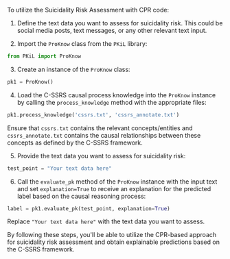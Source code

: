 To utilize the Suicidality Risk Assessment with CPR code:

1. Define the text data you want to assess for suicidality risk. This could be social media posts, text messages, or any other relevant text input.

2. Import the `ProKnow` class from the `PKiL` library:

```python
from PKiL import ProKnow
```

3. Create an instance of the `ProKnow` class:

```python
pk1 = ProKnow()
```

4. Load the C-SSRS causal process knowledge into the `ProKnow` instance by calling the `process_knowledge` method with the appropriate files:

```python
pk1.process_knowledge('cssrs.txt', 'cssrs_annotate.txt')
```

Ensure that `cssrs.txt` contains the relevant concepts/entities and `cssrs_annotate.txt` contains the causal relationships between these concepts as defined by the C-SSRS framework.

5. Provide the text data you want to assess for suicidality risk:

```python
test_point = "Your text data here"
```

6. Call the `evaluate_pk` method of the `ProKnow` instance with the input text and set `explanation=True` to receive an explanation for the predicted label based on the causal reasoning process:

```python
label = pk1.evaluate_pk(test_point, explanation=True)
```

Replace `"Your text data here"` with the text data you want to assess.

By following these steps, you'll be able to utilize the CPR-based approach for suicidality risk assessment and obtain explainable predictions based on the C-SSRS framework.